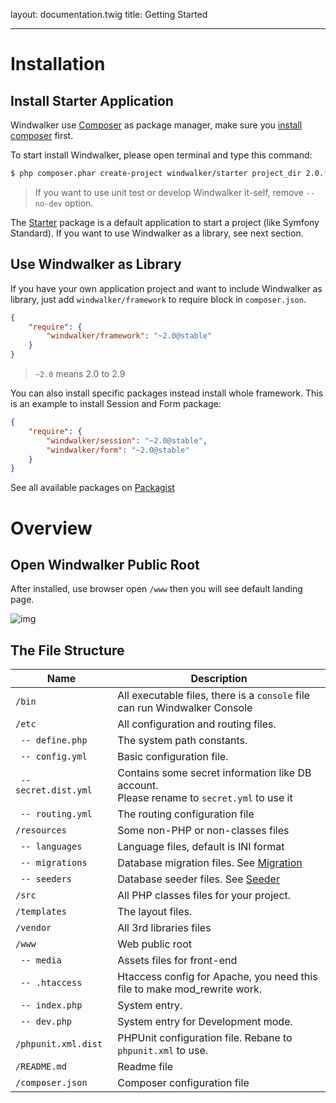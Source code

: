 layout: documentation.twig
title: Getting Started

---

# Installation

## Install Starter Application

Windwalker use [Composer](https://getcomposer.org/) as package manager, make sure you [install composer](https://getcomposer.org/download/)
 first.

To start install Windwalker, please open terminal and type this command:

``` bash
$ php composer.phar create-project windwalker/starter project_dir 2.0.* --no-dev
```

> If you want to use unit test or develop Windwalker it-self, remove `--no-dev` option.

The [Starter](https://github.com/ventoviro/windwalker-starter) package is a default application to start a project (like Symfony Standard).
If you want to use Windwalker as a library, see next section.

## Use Windwalker as Library

If you have your own application project and want to include Windwalker as library, just add `windwalker/framework` to require block in `composer.json`.

``` json
{
    "require": {
        "windwalker/framework": "~2.0@stable"
    }
}
```

> `~2.0` means 2.0 to 2.9

You can also install specific packages instead install whole framework. This is an example to install Session and Form package:

``` json
{
    "require": {
        "windwalker/session": "~2.0@stable",
        "windwalker/form": "~2.0@stable"
    }
}
```

See all available packages on [Packagist](https://packagist.org/packages/windwalker/)

# Overview

## Open Windwalker Public Root

After installed, use browser open `/www` then you will see default landing page.

![img](https://cloud.githubusercontent.com/assets/1639206/5576484/31c9834c-9037-11e4-9f97-8f73d0822043.png)

## The File Structure

| Name | Description |
| ---- | ----------- |
| `/bin`  | All executable files, there is a `console` file can run Windwalker Console |
| `/etc`  | All configuration and routing files. |
| ` -- define.php`  | The system path constants. |
| ` -- config.yml`  | Basic configuration file. |
| ` -- secret.dist.yml`  | Contains some secret information like DB account. <br /> Please rename to `secret.yml` to use it |
| ` -- routing.yml` | The routing configuration file |
| `/resources` | Some non-PHP or non-classes files |
| ` -- languages` | Language files, default is INI format |
| ` -- migrations` | Database migration files. See [Migration](../db/migration.html) |
| ` -- seeders` | Database seeder files. See [Seeder](../db/seeder.html) |
| `/src` | All PHP classes files for your project. |
| `/templates` | The layout files. |
| `/vendor` | All 3rd libraries files |
| `/www` | Web public root |
| ` -- media` | Assets files for front-end |
| ` -- .htaccess` | Htaccess config for Apache, you need this file to make mod_rewrite work. |
| ` -- index.php` | System entry. |
| ` -- dev.php` | System entry for Development mode. |
| `/phpunit.xml.dist` | PHPUnit configuration file. Rebane to `phpunit.xml` to use. |
| `/README.md` | Readme file |
| `/composer.json` | Composer configuration file |
